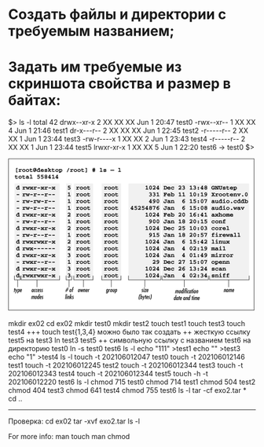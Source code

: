 # Создать файлы и директории с требуемым названием;
# Задать им требуемые из скриншота свойства и размер в байтах:

$> ls -l
total 42
drwx--xr-x  2 XX  XX  XX Jun  1 20:47 test0
-rwx--xr--  1 XX  XX   4 Jun  1 21:46 test1
dr-x---r--  2 XX  XX  XX Jun  1 22:45 test2
-r-----r--  2 XX  XX   1 Jun  1 23:44 test3
-rw-r----x  1 XX  XX   2 Jun  1 23:43 test4
-r-----r--  2 XX  XX   1 Jun  1 23:44 test5
lrwxr-xr-x  1 XX  XX   5 Jun  1 22:20 test6 -> test0
$>

![This is an image](../properties.gif)

mkdir ex02
cd ex02
mkdir test0
mkdir test2
touch test1
touch test3
touch test4
+++ touch test{1,3,4} можно было так создать
++ жесткую ссылку test5 на test3
ln test3 test5
++ символьную ссылку с названием test6 на директорию test0
ln -s test0 test6
ls -l
echo "111" >test1
echo "" >test3
echo "1" >test4
ls -l
touch -t 202106012047 test0
touch -t 202106012146 test1
touch -t 202106012245 test2
touch -t 202106012344 test3
touch -t 202106012343 test4
touch -t 202106012344 test5
touch -h -t 202106012220 test6
ls -l
chmod 715 test0
chmod 714 test1
chmod 504 test2
chmod 404 test3
chmod 641 test4
chmod 755 test6
ls -l
tar -cf exo2.tar *
cd ..


--------
Проверка:
cd ex02
tar -xvf exo2.tar
ls -l

For more info:
man touch
man chmod